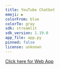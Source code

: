 ```yaml
---
title: YouTube Chatbot
emoji: ▶️
colorFrom: blue
colorTo: gray
sdk: streamlit
sdk_version: 1.19.0
app_file: app.py
pinned: false
license: unknown
---
```


[Click here for Web App](https://akashpatil1996-youtube-chatbot-app-mu1ewn.streamlit.app/)
